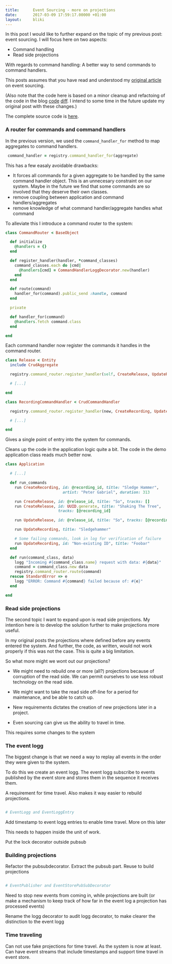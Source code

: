 ```yaml
---
title:      Event Sourcing - more on projections
date:       2017-03-09 17:59:17.00000 +01:00
layout:     bliki
---
```


[orig]: EventSourcingInRuby.html
[v1-v2-diff]: https://github.com/kjellm/event-source-poc/compare/blog-v1...blog-v2
[v2]: https://github.com/kjellm/event-source-poc/tree/blog-v2
[v3]: https://github.com/kjellm/event-source-poc/tree/blog-v3

In this post I would like to further expand on the topic of my
previous post: event sourcing. I will focus here on two aspects:

- Command handling
- Read side projections

With regards to command handling: A better way to send commands to
command handlers.

This posts assumes that you have read and understood
my [original article][orig] on event sourcing.

(Also note that the code here is based on a minor cleanup and
refactoing of the code in the blog [code][v2] [diff][v1-v2-diff]. I
intend to some time in the future update my original post with these
changes.)

The complete source code is [here][v3].

### A router for commands and command handlers

In the previous version, we used the `command_handler_for` method to
map aggregates to command handlers.

``` ruby
 command_handler = registry.command_handler_for(aggregate)
```

This has a few easaly avoidable drawbacks:

- It forces all commands for a given aggregate to be handled by the
  same command handler object. This is an unnecesary constraint on our
  system. Maybe in the future we find that some commands are so
  involved that they deserve their own classes.
- remove coupling between application and command handlers/aggregates
- remove knowledge of what command handler/aggregate handles what command

To alleviate this I introduce a command router to the system:

``` ruby
class CommandRouter < BaseObject

  def initialize
    @handlers = {}
  end

  def register_handler(handler, *command_classes)
    command_classes.each do |cmd|
      @handlers[cmd] = CommandHandlerLoggDecorator.new(handler)
    end
  end

  def route(command)
    handler_for(command).public_send :handle, command
  end

  private

  def handler_for(command)
    @handlers.fetch command.class
  end

end
```

Each command handler now register the commands it handles in the command
router.

``` ruby
class Release < Entity
  include CrudAggregate

  registry.command_router.register_handler(self, CreateRelease, UpdateRelease)

  # [...]

end

class RecordingCommandHandler < CrudCommandHandler

  registry.command_router.register_handler(new, CreateRecording, UpdateRecording)

  # [...]

end

```

Gives a single point of entry into the system for commands.

Cleans up the code in the application logic quite a bit. The code in
the demo application class reads much better now.

``` ruby
class Application

  # [...]

  def run_commands
    run CreateRecording, id: @recording_id, title: "Sledge Hammer",
                         artist: "Peter Gabriel", duration: 313

    run CreateRelease, id: @release_id, title: "So", tracks: []
    run CreateRelease, id: UUID.generate, title: "Shaking The Tree",
                       tracks: [@recording_id]

    run UpdateRelease, id: @release_id, title: "So", tracks: [@recording_id]

    run UpdateRecording, title: "Sledgehammer"

    # Some failing commands, look in log for verification of failure
    run UpdateRecording, id: "Non-existing ID", title: "Foobar"
  end

  def run(command_class, data)
    logg "Incoming #{command_class.name} request with data: #{data}"
    command = command_class.new data
    registry.command_router.route(command)
  rescue StandardError => e
    logg "ERROR: Command #{command} failed because of: #{e}"
  end

end
```


### Read side projections

The second topic I want to expand upon is read side projections. My
intention here is to develop the solution further to make projections
more useful.

In my original posts the projections where defined before any events
entered the system. And further, the code, as written, would not work
properly if this was not the case. This is quite a big limitation.

So what more might we wont out our projections?

- We might need to rebuild one or more (all?) projections because of
  corruption of the read side. We can permit ourselves to use less
  robust technology on the read side.

- We might want to take the read side off-line for a period for
  maintenance, and be able to catch up.

- New requirements dictates the creation of new projections later in a
  project.

- Even sourcing can give us the ability to travel in time.

This requires some changes to the system

### The event logg

The biggest change is that we need a way to replay all events in the
order they were given to the system.

To do this we create an event logg. The event logg subscribe to events
published by the event store and stores them in the sequence it
receives them.

A requirement for time travel. Also makes it way easier to rebuild
projections.

```ruby

# EventLogg and EventLoggEntry

```

Add timestamp to event logg entries to enable time travel. More on
this later

This needs to happen inside the unit of work.

Put the lock decorator outside pubsub

### Building projections

Refactor the pubsubdecorator. Extract the pubsub part. Reuse to build
projections

``` ruby

# EventPublisher and EventStorePubSubDecorator

```

Need to stop new events from coming in, while projections are built
(or make a mechanism to keep track of how far in the event log a
projection has processed events)

Rename the logg decorator to audit logg decorator, to make clearer the
distinction to the event logg


### Time traveling

Can not use fake projections for time travel. As the system is now at
least. Can have event streams that include timestamps and support time
travel in event store.
